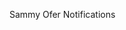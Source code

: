 

<!DOCTYPE html>
<html>
  <head>
    <meta http-equiv="Refresh" content="1; url=static.html">
  </head>
  <body>
    <p>Sammy Ofer Notifications</p>
  </body>
</html>